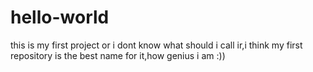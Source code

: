 # hello-world
this is my first project or i dont know what should i call ir,i think my first repository is the best name for it,how genius i am :))
